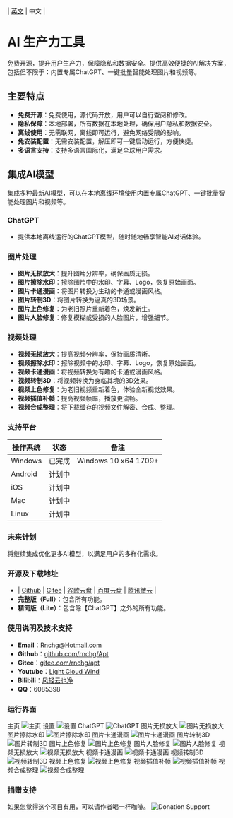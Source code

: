 | [英文](README.en-US.md) | 中文 |

# AI 生产力工具
免费开源，提升用户生产力，保障隐私和数据安全。提供高效便捷的AI解决方案，包括但不限于：内置专属ChatGPT、一键批量智能处理图片和视频等。

## 主要特点
- **免费开源**：免费使用，源代码开放，用户可以自行查阅和修改。
- **隐私保障**：本地部署，所有数据在本地处理，确保用户隐私和数据安全。
- **离线使用**：无需联网，离线即可运行，避免网络受限的影响。
- **免安装配置**：无需安装配置，解压即可一键启动运行，方便快捷。
- **多语言支持**：支持多语言国际化，满足全球用户需求。

## 集成AI模型
集成多种最新AI模型，可以在本地离线环境使用内置专属ChatGPT、一键批量智能处理图片和视频等。

### ChatGPT
- 提供本地离线运行的ChatGPT模型，随时随地畅享智能AI对话体验。

### 图片处理
- **图片无损放大**：提升图片分辨率，确保画质无损。
- **图片擦除水印**：擦除图片中的水印、字幕、Logo，恢复原始画面。
- **图片卡通漫画**：将图片转换为生动的卡通或漫画风格。
- **图片转制3D**：将图片转换为逼真的3D场景。
- **图片上色修复**：为老旧照片重新着色，焕发新生。
- **图片人脸修复**：修复模糊或受损的人脸图片，增强细节。

### 视频处理
- **视频无损放大**：提高视频分辨率，保持画质清晰。
- **视频擦除水印**：擦除视频中的水印、字幕、Logo，恢复原始画面。
- **视频卡通漫画**：将视频转换为有趣的卡通或漫画风格。
- **视频转制3D**：将视频转换为身临其境的3D效果。
- **视频上色修复**：为老旧视频重新着色，体验全新视觉效果。
- **视频插值补帧**：提高视频帧率，播放更流畅。
- **视频合成整理**：将下载缓存的视频文件解密、合成、整理。

### 支持平台
|操作系统|状态|备注|
|---|---|---|
|Windows|已完成|Windows 10 x64 1709+|
|Android|计划中||
|iOS|计划中||
|Mac|计划中||
|Linux|计划中||

### 未来计划
将继续集成优化更多AI模型，以满足用户的多样化需求。

### 开源及下载地址
- | [Github](https://github.com/rnchg/Apt/releases/latest) | [Gitee](https://gitee.com/rnchg/apt/releases/latest) | [谷歌云盘](https://drive.google.com/drive/folders/1o-SxxA2oAKjQkh-X83TN_zHjHIvOBe0V?usp=sharing) | [百度云盘](https://pan.baidu.com/s/1I_DwtX15492z6B6ZHDhJ-Q?pwd=1234) | [腾讯微云](https://share.weiyun.com/vGiBjW8d) |
- **完整版（Full）**：包含所有功能。
- **精简版（Lite）**：包含除【ChatGPT】之外的所有功能。

### 使用说明及技术支持
- **Email**：[Rnchg@Hotmail.com](mailto:Rnchg@Hotmail.com)
- **Github**：[github.com/rnchg/Apt](https://github.com/rnchg/Apt)
- **Gitee**：[gitee.com/rnchg/apt](https://gitee.com/rnchg/apt)
- **Youtube**：[Light Cloud Wind](https://www.youtube.com/channel/UCHKH3bLpd8giPyr6x5sKGfw)
- **Bilibili**：[风轻云也净](https://space.bilibili.com/478375442)
- **QQ**：6085398

### 运行界面
主页
![主页](.Assets/zh-CN/Pages/App/DashboardPage.PNG)
设置
![设置](.Assets/zh-CN/Pages/App/SettingsPage.PNG)
ChatGPT
![ChatGPT](.Assets/zh-CN/Pages/Chat/Gpt/IndexPage.PNG)
图片无损放大
![图片无损放大](.Assets/zh-CN/Pages/Image/SuperResolution/IndexPage.PNG)
图片擦除水印
![图片擦除水印](.Assets/zh-CN/Pages/Image/AutoWipe/IndexPage.PNG)
图片卡通漫画
![图片卡通漫画](.Assets/zh-CN/Pages/Image/CartoonComic/IndexPage.PNG)
图片转制3D
![图片转制3D](.Assets/zh-CN/Pages/Image/Convert3d/IndexPage.PNG)
图片上色修复
![图片上色修复](.Assets/zh-CN/Pages/Image/ColorRestoration/IndexPage.PNG)
图片人脸修复
![图片人脸修复](.Assets/zh-CN/Pages/Image/FaceRestoration/IndexPage.PNG)
视频无损放大
![视频无损放大](.Assets/zh-CN/Pages/Video/SuperResolution/IndexPage.PNG)
视频卡通漫画
![视频卡通漫画](.Assets/zh-CN/Pages/Video/CartoonComic/IndexPage.PNG)
视频转制3D
![视频转制3D](.Assets/zh-CN/Pages/Video/Convert3d/IndexPage.PNG)
视频上色修复
![视频上色修复](.Assets/zh-CN/Pages/Video/ColorRestoration/IndexPage.PNG)
视频插值补帧
![视频插值补帧](.Assets/zh-CN/Pages/Video/FrameInterpolation/IndexPage.PNG)
视频合成整理
![视频合成整理](.Assets/zh-CN/Pages/Video/Organization/IndexPage.PNG)

### 捐赠支持
如果您觉得这个项目有用，可以请作者喝一杯咖啡。
![Donation Support](.Assets/Pay.png)